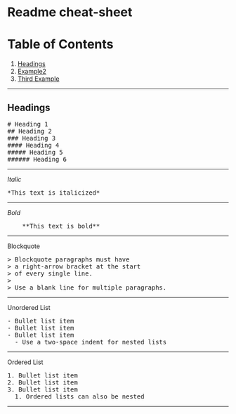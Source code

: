 # Readme cheat-sheet


# Table of Contents
1. [Headings](#headings)
2. [Example2](#example2)
3. [Third Example](#third-example)
---

## Headings

<pre>
# Heading 1
## Heading 2
### Heading 3
#### Heading 4
##### Heading 5
###### Heading 6
</pre>
---

*Italic*
<pre>
*This text is italicized*
</pre>
---

*Bold*
<pre>
	**This text is bold**
</pre>
---

Blockquote
<pre>
> Blockquote paragraphs must have
> a right-arrow bracket at the start
> of every single line.
>
> Use a blank line for multiple paragraphs.
</pre>
---

Unordered List
<pre>
- Bullet list item
- Bullet list item
- Bullet list item
  - Use a two-space indent for nested lists
</pre>
---

Ordered List
<pre>
1. Bullet list item
2. Bullet list item
3. Bullet list item
  1. Ordered lists can also be nested
</pre>
---